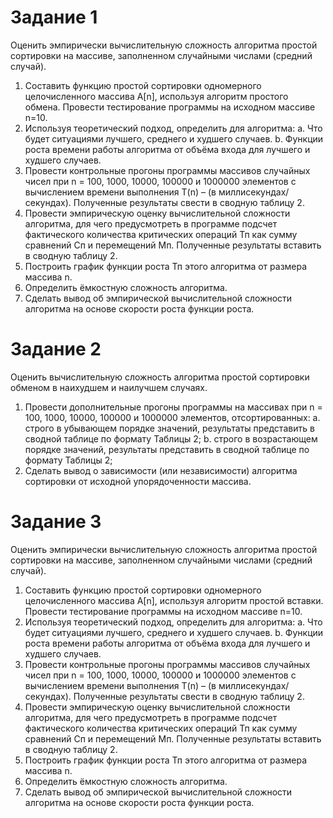 # Задание 1

Оценить эмпирически вычислительную сложность алгоритма простой сортировки на массиве, заполненном случайными числами (средний случай).
1. Составить функцию простой сортировки одномерного целочисленного массива A[n], используя алгоритм простого обмена. Провести тестирование программы на исходном массиве n=10.
2. Используя теоретический подход, определить для алгоритма:
a. Что будет ситуациями лучшего, среднего и худшего случаев.
b. Функции роста времени работы алгоритма от объёма входа для лучшего и худшего случаев.
3. Провести контрольные прогоны программы массивов случайных чисел при n = 100, 1000, 10000, 100000 и 1000000 элементов с вычислением времени выполнения T(n) – (в миллисекундах/секундах). Полученные результаты свести в сводную таблицу 2.
4. Провести эмпирическую оценку вычислительной сложности алгоритма, для чего предусмотреть в программе подсчет фактического количества критических операций Тп как сумму сравнений Сп и перемещений Мп. Полученные результаты вставить в сводную таблицу 2.
5. Построить график функции роста Тп этого алгоритма от размера массива n.
6. Определить ёмкостную сложность алгоритма.
7. Сделать вывод об эмпирической вычислительной сложности алгоритма на основе скорости роста функции роста.

# Задание 2

Оценить вычислительную сложность алгоритма простой сортировки обменом в наихудшем и наилучшем случаях.
1. Провести дополнительные прогоны программы на массивах при n = 100, 1000, 10000, 100000 и 1000000 элементов, отсортированных:
a. строго в убывающем порядке значений, результаты представить в сводной таблице по формату Таблицы 2;
b. строго в возрастающем порядке значений, результаты представить в сводной таблице по формату Таблицы 2;
2. Сделать вывод о зависимости (или независимости) алгоритма сортировки от исходной упорядоченности массива. 

# Задание 3

Оценить эмпирически вычислительную сложность алгоритма простой сортировки на массиве, заполненном случайными числами (средний случай).
1. Составить функцию простой сортировки одномерного целочисленного массива A[n], используя алгоритм простой вставки. Провести тестирование программы на исходном массиве n=10.
2. Используя теоретический подход, определить для алгоритма:
a. Что будет ситуациями лучшего, среднего и худшего случаев.
b. Функции роста времени работы алгоритма от объёма входа для лучшего и худшего случаев.
3. Провести контрольные прогоны программы массивов случайных чисел при n = 100, 1000, 10000, 100000 и 1000000 элементов с вычислением времени выполнения T(n) – (в миллисекундах/секундах). Полученные результаты свести в сводную таблицу 2.
4. Провести эмпирическую оценку вычислительной сложности алгоритма, для чего предусмотреть в программе подсчет фактического количества критических операций Тп как сумму сравнений Сп и перемещений Мп. Полученные результаты вставить в сводную таблицу 2.
5. Построить график функции роста Тп этого алгоритма от размера массива n.
6. Определить ёмкостную сложность алгоритма.
7. Сделать вывод об эмпирической вычислительной сложности алгоритма на основе скорости роста функции роста.
